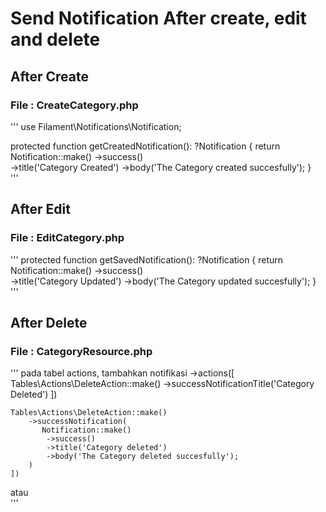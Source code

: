 # Send Notification After create, edit and delete

## After Create
### File : CreateCategory.php
'''
use Filament\Notifications\Notification;

protected function getCreatedNotification(): ?Notification
 {
    return Notification::make()
        ->success()    
        ->title('Category Created')
        ->body('The Category created succesfully');
  }    
''' 
## After Edit
### File : EditCategory.php
'''
protected function getSavedNotification(): ?Notification
{
    return Notification::make()
        ->success()    
        ->title('Category Updated')
        ->body('The Category updated succesfully');
} 
'''

## After Delete
### File : CategoryResource.php
'''
pada tabel actions, tambahkan notifikasi
->actions([
    Tables\Actions\DeleteAction::make()
        ->successNotificationTitle('Category Deleted')
    ])

    Tables\Actions\DeleteAction::make()
        ->successNotification(
           Notification::make()
            ->success()    
            ->title('Category deleted')
            ->body('The Category deleted succesfully');             
        )
    ])
  atau   
'''

